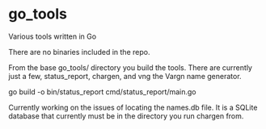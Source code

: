 # go_tools
Various tools written in Go

There are no binaries included in the repo. 

From the base go_tools/ directory you build the tools. There
are currently just a few, status_report, chargen, and vng 
the Vargn name generator.

  go build -o bin/status_report  cmd/status_report/main.go

Currently working on the issues of locating the names.db file.
It is a SQLite database that currently must be in the directory
you run chargen from.


